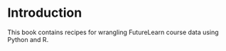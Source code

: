 # Introduction

This book contains recipes for wrangling FutureLearn course data using Python and R.
